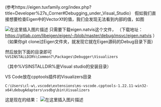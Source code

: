 (参考https://eigen.tuxfamily.org/index.php?title=Developer%27s_Corner#Debugging_under_Visual_Studio）
假如我们直接想要检查Eigen中的VectorXf的值，我们会发现无法看到内部的值，如图

![在这里插入图片描述](https://img-blog.csdnimg.cn/direct/b060b9ec69ae456fa7925750727992ca.png)
只需要下载eigen.natvis这个文件，
（下载地址： https://gitlab.com/libeigen/eigen/-/blob/master/debug/msvc/eigen.natvis ）
（如果你git clone过Eigen文件夹，就发现它就在Eigen源码的Debug目录下面）

然后放到下面的目录即可
```%VSINSTALLDIR%\Common7\Packages\Debugger\Visualizers```

（其中%VSINSTALLDIR%是Visual studio的安装目录）

VS Code放在cpptools插件的Visualizers目录
```
C:\Users\cl-w\.vscode\extensions\ms-vscode.cpptools-1.22.11-win32-x64\debugAdapters\vsdbg\bin\Visualizers
```
这是现在的结果：
![在这里插入图片描述](https://img-blog.csdnimg.cn/direct/8881b94130e84c73bd44c4324b48345c.png)

